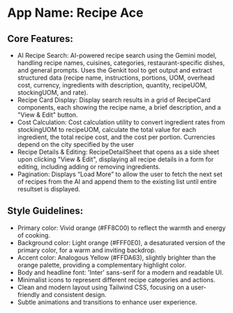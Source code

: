 # **App Name**: Recipe Ace

## Core Features:

- AI Recipe Search: AI-powered recipe search using the Gemini model, handling recipe names, cuisines, categories, restaurant-specific dishes, and general prompts. Uses the Genkit tool to get output and extract structured data (recipe name, instructions, portions, UOM, overhead cost, currency, ingredients with description, quantity, recipeUOM, stockingUOM, and rate).
- Recipe Card Display: Display search results in a grid of RecipeCard components, each showing the recipe name, a brief description, and a "View & Edit" button.
- Cost Calculation: Cost calculation utility to convert ingredient rates from stockingUOM to recipeUOM, calculate the total value for each ingredient, the total recipe cost, and the cost per portion. Currencies depend on the city specified by the user
- Recipe Details & Editing: RecipeDetailSheet that opens as a side sheet upon clicking "View & Edit", displaying all recipe details in a form for editing, including adding or removing ingredients.
- Pagination: Displays “Load More” to allow the user to fetch the next set of recipes from the AI and append them to the existing list until entire resultset is displayed.

## Style Guidelines:

- Primary color: Vivid orange (#FF8C00) to reflect the warmth and energy of cooking.
- Background color: Light orange (#FFF0E0), a desaturated version of the primary color, for a warm and inviting backdrop.
- Accent color: Analogous Yellow (#FFDA63), slightly brighter than the orange palette, providing a complementary highlight color.
- Body and headline font: 'Inter' sans-serif for a modern and readable UI.
- Minimalist icons to represent different recipe categories and actions.
- Clean and modern layout using Tailwind CSS, focusing on a user-friendly and consistent design.
- Subtle animations and transitions to enhance user experience.